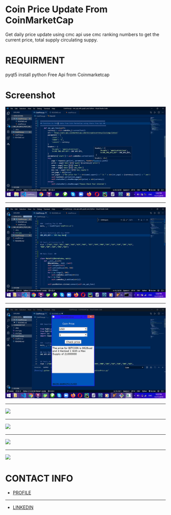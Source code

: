 # Coin Price Update From CoinMarketCap
Get daily price update using cmc api
use cmc ranking numbers to get the current price, total supply circulating suppy.


# REQUIRMENT
pyqt5 install
python
Free Api from Coinmarketcap


# Screenshot 


![](cmc1.jpg)

---

![](cmc2.jpg)

---
![](cmc3.jpg)

---
![](cmc4.jpg)


---
![](cmc5.jpg)

---
![](cmc6.jpg)

---
![](cmc7.jpg)

# CONTACT INFO
- [PROFILE](https://github.com/garantor/)
---
- [LINKEDIN](https://www.linkedin.com/in/afolabisunday/)
